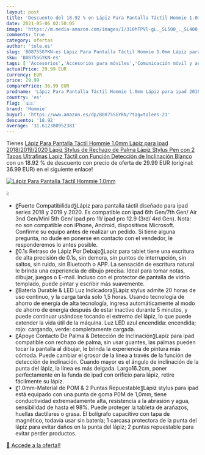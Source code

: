 ```yaml
---
layout: post
title: 'Descuento del 18.92 % en Lápiz Para Pantalla Táctil Hommie 1.0mm '
date: 2021-05-06 02:50:05
image: 'https://m.media-amazon.com/images/I/310hTPVl-gL._SL500_._SL400_.jpg'
comments: true
category: ofertas
author: 'tole.es'
slug: 'B0875SGYKN-es Lápiz Para Pantalla Táctil Hommie 1.0mm Lápiz para ipad...'
sku: 'B0875SGYKN-es'
tags: [ 'Accesorios','Accesorios para móviles','Comunicación móvil y accesorios','Electrónica','Informática','Lápices para tabletas gráficas','Punteros para móviles','Teclados, ratones y periféricos de entrada','hommie','ipad', ]
actualPrice: 29.99 EUR
currency: EUR
price: 29.99
comparePrice: 36.99 EUR
prodname: 'Lápiz Para Pantalla Táctil Hommie 1.0mm Lápiz para ipad 2018/2019/2020 Lápiz Stylus de Rechazo de Palma Lápiz Stylus Pen con 2 Tapas Ultrafinas Lapiz Táctil con Función Detección de Inclinación Blanco'
country: 'es'
flag: '🇪🇸'
brand: 'Hommie'
buyurl: 'https://www.amazon.es/dp/B0875SGYKN/?tag=tolees-21'
descuento: '18.92'
average: '31.612380952381'
---
```


Tienes [Lápiz Para Pantalla Táctil Hommie 1.0mm Lápiz para ipad 2018/2019/2020 Lápiz Stylus de Rechazo de Palma Lápiz Stylus Pen con 2 Tapas Ultrafinas Lapiz Táctil con Función Detección de Inclinación Blanco](https://www.amazon.es/dp/B0875SGYKN/?tag=tolees-21) con un 18.92 % de descuento con precio de oferta de 29.99 EUR (original: 36.99 EUR) en el siguiente enlace!

[![Lápiz Para Pantalla Táctil Hommie 1.0mm ](https://m.media-amazon.com/images/I/310hTPVl-gL._SL500_._SL400_.jpg)](https://www.amazon.es/dp/B0875SGYKN/?tag=tolees-21)

ℹ️:

- 〖Fuerte Compatibilidad〗Lápiz para pantalla táctil diseñado para ipad series 2018 y 2019 y 2020. Es compatible con ipad 6th Gen/7th Gen/ Air 3nd Gen/Mini 5th Gen/ ipad pro 11/ ipad pro 12.9 (3rd/ 4rd Gen). Nota: no son compatible con iPhone, Android, dispositivos Microsoft. Confirme su equipo antes de realizar un pedido. Si tiene alguna pregunta, no dude en ponerse en contacto con el vendedor, le responderemos lo antes posible.
- 〖0.1s Retraso de Lápiz Por Debajo〗Lapiz para tablet tiene una escritura de alta precisión de 0.1s, sin demora, sin puntos de interrupción, sin saltos, sin ruido, sin Bluetooth o APP. La sensación de escritura natural le brinda una experiencia de dibujo precisa. Ideal para tomar notas, dibujar, juegos o E-mail. Incluso con el protector de pantalla de vidrio templado, puede pintar y escribir más suavemente.
- 〖Batería Durable & LED Luz Indicadora〗Lápiz stylus admite 20 horas de uso continuo, y la carga tarda solo 1,5 horas. Usando tecnología de ahorro de energía de alta tecnología, ingresa automáticamente al modo de ahorro de energía después de estar inactivo durante 5 minutos, y puede continuar usándose tocando el extremo del lápiz, lo que puede extender la vida útil de la máquina. Luz LED azul encendida: encendida; rojo: cargando, verde: completamente cargada.
- 〖Apoye Contacto De Palma & Detección de Inclinación〗Lapiz para ipad compatible con rechazo de palma, sin usar guantes, las palmas pueden tocar la pantalla al dibujar, le brinda la experiencia de pintura más cómoda. Puede cambiar el grosor de la línea a través de la función de detección de inclinación. Cuando mayor es el ángulo de inclinación de la punta del lápiz, la línea es más delgada. Largo16.2cm, poner perfectamente en la funda de ipad con orificio para lápiz, retire fácilmente su lápiz.
- 〖1.0mm-Material de POM & 2 Puntas Repuestable〗Lápiz stylus para ipad está equipado con una punta de goma P0M de 1,0mm, tiene conductividad extremadamente alta, resistencia a la abrasión y agua, sensibilidad de hasta el 98%. Puede proteger la tableta de arañazos, huellas dactilares o grasa. El bolígrafo capacitivo con tapa de magnético, todavía usar sin batería; 1 carcasa protectora de la punta del lápiz para evitar daños en la punta del lápiz; 2 puntas repuestable para evitar perder productos.

[🛒 Accede a la oferta!!](https://www.amazon.es/dp/B0875SGYKN/?tag=tolees-21)
